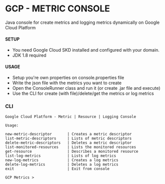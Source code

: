 # GCP - METRIC CONSOLE

Java console for create metrics and logging metrics dynamically on Google Cloud Platform


#### SETUP

- You need Google Cloud SKD installed and configured with your domain.
- JDK 1.8 required

#### USAGE

- Setup you're own properties on console.properties file
- Write the json file with the metrics you want to create
- Open the ConsoleRunner class and run it (or create .jar file and execute)
- Use the CLI for create (with file)/delete/get the metrics or log metrics


### CLI

```
Google Cloud Platform - Metric | Resource | Logging Console

Usage:

new-metric-descriptor       | Creates a metric descriptor
list-metric-descriptors     | Lists of metric descriptors
delete-metric-descriptors   | Deletes a metric descriptor
list-monitored-resources    | Lists the monitored resources
get-resource                | Describes a monitored resource
list-log-metrics            | Lists of log metrics
new-log-metrics             | Creates a log metrics
delete-log-metrics          | Deletes a log metrics
exit                        | Exit from console

GCP Metrics > 
```
